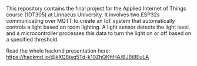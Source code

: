 This repository contains the final project for the Applied Internet of Things course (1DT305) at Linnaeus University. It involves two ESP32s communicating over MQTT to create an IoT system that automatically controls a light based on room lighting. 
A light sensor detects the light level, and a microcontroller processes this data to turn the light on or off based on a specified threshold.

Read the whole hackmd presentation here: https://hackmd.io/@kXQ8iaq5Td-k10ZhQKttHA/BJBi8EuLA

